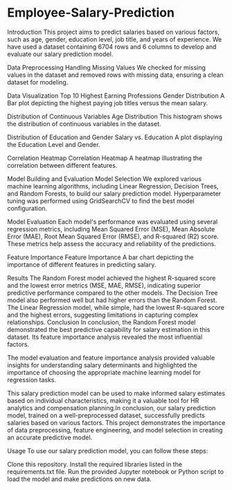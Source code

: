 # Employee-Salary-Prediction
Introduction
This project aims to predict salaries based on various factors, such as age, gender, education level, job title, and years of experience. We have used a dataset containing 6704 rows and 6 columns to develop and evaluate our salary prediction model.

Data Preprocessing
Handling Missing Values
We checked for missing values in the dataset and removed rows with missing data, ensuring a clean dataset for modeling.

Data Visualization
Top 10 Highest Earning Professions
Gender Distribution A Bar plot depicting the highest paying job titles versus the mean salary.

Distribution of Continuous Variables
Age Distribution This histogram shows the distribution of continuous variables in the dataset.

Distribution of Education and Gender
Salary vs. Education A plot displaying the Education Level and Gender.

Correlation Heatmap
Correlation Heatmap A heatmap illustrating the correlation between different features.

Model Building and Evaluation
Model Selection
We explored various machine learning algorithms, including Linear Regression, Decision Trees, and Random Forests, to build our salary prediction model. Hyperparameter tuning was performed using GridSearchCV to find the best model configuration.

Model Evaluation
Each model's performance was evaluated using several regression metrics, including Mean Squared Error (MSE), Mean Absolute Error (MAE), Root Mean Squared Error (RMSE), and R-squared (R2) score. These metrics help assess the accuracy and reliability of the predictions.

Feature Importance
Feature Importance A bar chart depicting the importance of different features in predicting salary.

Results
The Random Forest model achieved the highest R-squared score and the lowest error metrics (MSE, MAE, RMSE), indicating superior predictive performance compared to the other models.
The Decision Tree model also performed well but had higher errors than the Random Forest.
The Linear Regression model, while simple, had the lowest R-squared score and the highest errors, suggesting limitations in capturing complex relationships.
Conclusion
In conclusion, the Random Forest model demonstrated the best predictive capability for salary estimation in this dataset. Its feature importance analysis revealed the most influential factors.

The model evaluation and feature importance analysis provided valuable insights for understanding salary determinants and highlighted the importance of choosing the appropriate machine learning model for regression tasks.

This salary prediction model can be used to make informed salary estimates based on individual characteristics, making it a valuable tool for HR analytics and compensation planning.In conclusion, our salary prediction model, trained on a well-preprocessed dataset, successfully predicts salaries based on various factors. This project demonstrates the importance of data preprocessing, feature engineering, and model selection in creating an accurate predictive model.

Usage
To use our salary prediction model, you can follow these steps:

Clone this repository.
Install the required libraries listed in the requirements.txt file.
Run the provided Jupyter notebook or Python script to load the model and make predictions on new data.
